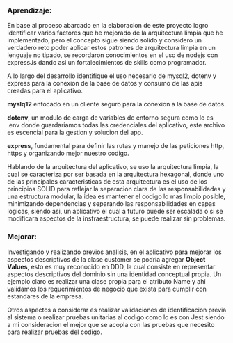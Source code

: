 ### Aprendizaje:

En base al proceso abarcado en la elaboracion de este proyecto logro identificar varios factores que he mejorado de la arquitectura limpia que he implementado, pero el concepto sigue siendo solido y considero un verdadero reto poder aplicar estos patrones de arquitectura limpia en un lenguaje no tipado, se recordaron conocimientos en el uso de nodejs con expressJs dando asi un fortalecimientos de skills como programador.

A lo largo del desarrollo identifique el uso necesario de mysql2, dotenv y express para la conexion de la base de datos y consumo de las apis creadas para el aplicativo.

**myslq12** enfocado en un cliente seguro para la conexion a la base de datos.

**dotenv**, un modulo de carga de variables de entorno segura como lo es .env donde guardariamos todas las credenciales del aplicativo, este archivo es escencial para la gestion y solucion del app.

**express**, fundamental para definir las rutas y manejo de las peticiones http, https y organizando mejor nuestro codigo.

Hablando de la arquitectura del aplicativo, se uso la arquitectura limpia, la cual se caracteriza por ser basada en la arquitectura hexagonal, donde uno de las principales caracteristicas de esta arquitectura es el uso de los principios SOLID para reflejar la separacion clara de las responsabilidades y una estructura modular, la idea es mantener el codigo lo mas limpio posible, minimizando dependencias y separando las responsabilidades en capas logicas, siendo asi, un aplicativo el cual a futuro puede ser escalada o si se modificara aspectos de la insfraestructura, se puede realizar sin problemas.

### Mejorar:

Investigando y realizando previos analisis, en el aplicativo para mejorar los aspectos descriptivos de la clase customer se podria agregar **Object Values**, esto es muy reconocido en DDD, la cual consiste en representar aspectos descriptivos del dominio sin una identidad conceptual propia. Un ejemplo claro es realizar una clase propia para el atributo Name y ahi validamos los requerimientos de negocio que exista para cumplir con estandares de la empresa.

Otros aspectos a considerar es realizar validaciones de identificacion previa al sistema o realizar pruebas unitarias al codigo como lo es con Jest siendo a mi consideracion el mejor que se acopla con las pruebas que necesito para realizar pruebas del codigo.